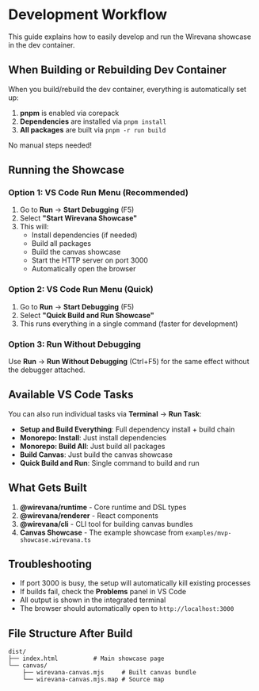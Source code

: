 # Development Workflow

This guide explains how to easily develop and run the Wirevana showcase in the dev container.

## When Building or Rebuilding Dev Container

When you build/rebuild the dev container, everything is automatically set up:

1. **pnpm** is enabled via corepack
2. **Dependencies** are installed via `pnpm install`
3. **All packages** are built via `pnpm -r run build`

No manual steps needed!

## Running the Showcase

### Option 1: VS Code Run Menu (Recommended)
1. Go to **Run** → **Start Debugging** (F5)
2. Select **"Start Wirevana Showcase"**
3. This will:
   - Install dependencies (if needed)
   - Build all packages
   - Build the canvas showcase
   - Start the HTTP server on port 3000
   - Automatically open the browser

### Option 2: VS Code Run Menu (Quick)
1. Go to **Run** → **Start Debugging** (F5) 
2. Select **"Quick Build and Run Showcase"**
3. This runs everything in a single command (faster for development)

### Option 3: Run Without Debugging
Use **Run** → **Run Without Debugging** (Ctrl+F5) for the same effect without the debugger attached.

## Available VS Code Tasks

You can also run individual tasks via **Terminal** → **Run Task**:

- **Setup and Build Everything**: Full dependency install + build chain
- **Monorepo: Install**: Just install dependencies
- **Monorepo: Build All**: Just build all packages
- **Build Canvas**: Just build the canvas showcase
- **Quick Build and Run**: Single command to build and run

## What Gets Built

1. **@wirevana/runtime** - Core runtime and DSL types
2. **@wirevana/renderer** - React components
3. **@wirevana/cli** - CLI tool for building canvas bundles
4. **Canvas Showcase** - The example showcase from `examples/mvp-showcase.wirevana.ts`

## Troubleshooting

- If port 3000 is busy, the setup will automatically kill existing processes
- If builds fail, check the **Problems** panel in VS Code
- All output is shown in the integrated terminal
- The browser should automatically open to `http://localhost:3000`

## File Structure After Build

```
dist/
├── index.html          # Main showcase page
└── canvas/
    ├── wirevana-canvas.mjs     # Built canvas bundle
    └── wirevana-canvas.mjs.map # Source map
```